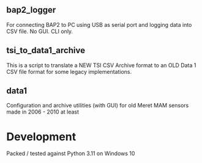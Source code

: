 ## bap2_logger ##

For connecting BAP2 to PC using USB as serial port and logging data into CSV file. No GUI. CLI only.

## tsi_to_data1_archive ##

This is a script to translate a NEW TSI CSV Archive format to an OLD Data 1 CSV file format
for some legacy implementations.

## data1 ##

Configuration and archive utilities (with GUI) for old Meret MAM sensors made in 2006 - 2010 at least

# Development

Packed / tested against Python 3.11 on Windows 10
